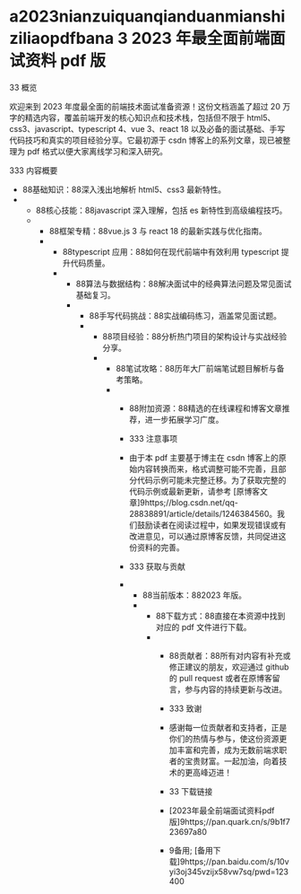 # a2023nianzuiquanqianduanmianshiziliaopdfbana 3 2023 年最全面前端面试资料 pdf 版

33 概览

欢迎来到 2023 年度最全面的前端技术面试准备资源！这份文档涵盖了超过 20 万字的精选内容，覆盖前端开发的核心知识点和技术栈，包括但不限于 html5、css3、javascript、typescript 4、vue 3、react 18 以及必备的面试基础、手写代码技巧和真实的项目经验分享。它最初源于 csdn 博客上的系列文章，现已被整理为 pdf 格式以便大家离线学习和深入研究。

333 内容概要

- 88基础知识：88深入浅出地解析 html5、css3 最新特性。
- - 88核心技能：88javascript 深入理解，包括 es 新特性到高级编程技巧。
  - - 88框架专精：88vue.js 3 与 react 18 的最新实践与优化指南。
    - - 88typescript 应用：88如何在现代前端中有效利用 typescript 提升代码质量。
      - - 88算法与数据结构：88解决面试中的经典算法问题及常见面试基础复习。
        - - 88手写代码挑战：88实战编码练习，涵盖常见面试题。
          - - 88项目经验：88分析热门项目的架构设计与实战经验分享。
            - - 88笔试攻略：88历年大厂前端笔试题目解析与备考策略。
              - - 88附加资源：88精选的在线课程和博客文章推荐，进一步拓展学习广度。
               
                - 333 注意事项
               
                - 由于本 pdf 主要基于博主在 csdn 博客上的原始内容转换而来，格式调整可能不完善，且部分代码示例可能未完整迁移。为了获取完整的代码示例或最新更新，请参考 [原博客文章]9https;//blog.csdn.net/qq-28838891/article/details/1246384560。我们鼓励读者在阅读过程中，如果发现错误或有改进意见，可以通过原博客反馈，共同促进这份资料的完善。
               
                - 333 获取与贡献
               
                - - 88当前版本：882023 年版。
                  - - 88下载方式：88直接在本资源中找到对应的 pdf 文件进行下载。
                    - - 88贡献者：88所有对内容有补充或修正建议的朋友，欢迎通过 github 的 pull request 或者在原博客留言，参与内容的持续更新与改进。
                     
                      - 333 致谢
                     
                      - 感谢每一位贡献者和支持者，正是你们的热情与参与，使这份资源更加丰富和完善，成为无数前端求职者的宝贵财富。一起加油，向着技术的更高峰迈进！
                     
                      - 33 下载链接
                      - [2023年最全前端面试资料pdf版]9https;//pan.quark.cn/s/9b1f723697a80
                     
                      - 9备用; [备用下载]9https;//pan.baidu.com/s/10vyi3oj345vzijx58vw7sq/pwd=123400
